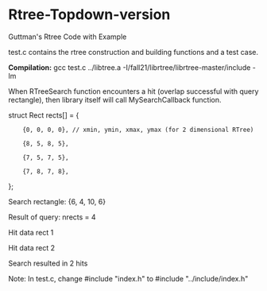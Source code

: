 # Rtree-Topdown-version
Guttman's Rtree Code with Example

test.c contains the rtree construction and building functions and a test case.

**Compilation:**
gcc test.c ../libtree.a -I/fall21/librtree/librtree-master/include -lm

When RTreeSearch function encounters a hit (overlap successful with query rectangle), then library itself will call MySearchCallback function.

struct Rect rects[] = {

        {0, 0, 0, 0}, // xmin, ymin, xmax, ymax (for 2 dimensional RTree)

        {8, 5, 8, 5},

        {7, 5, 7, 5},

        {7, 8, 7, 8},

};

Search rectangle: {6, 4, 10, 6}

Result of query:
nrects = 4

Hit data rect 1

Hit data rect 2

Search resulted in 2 hits

Note: In test.c, change #include "index.h"   to     #include "../include/index.h"
